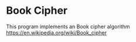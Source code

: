 # Book Cipher
This program implements an Book cipher algorithm 
https://en.wikipedia.org/wiki/Book_cipher
